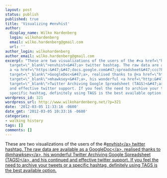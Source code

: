 ```yaml
---
layout: post
status: publish
published: true
title: 'Visualizing #envhist'
author:
  display_name: Wilko Hardenberg
  login: wilkohardenberg
  email: wilko.hardenberg@gmail.com
  url: ''
author_login: wilkohardenberg
author_email: wilko.hardenberg@gmail.com
excerpt: "These are two visualizations of the users of the #<a href=\"https:&#47;&#47;twitter.com&#47;#!&#47;search&#47;%23envhist\"
  target=\"_blank\">envhist<&#47;a> twitter hashtag. The raw data are available as
  a <a href=\"https:&#47;&#47;docs.google.com&#47;spreadsheet&#47;ccc?key=0AuF-P4tEJAB-dFBJZnVQLXlSaF8temZoOHhsWHlZM1E\"
  target=\"_blank\">GoogleDoc<&#47;a>, realised thanks to @<a href=\"https:&#47;&#47;twitter.com&#47;#!&#47;mhawksey\"
  target=\"_blank\">mhawksey<&#47;a>, his wonderful <a href=\"http:&#47;&#47;mashe.hawksey.info&#47;2012&#47;01&#47;twitter-archive-tagsv3&#47;\"
  target=\"_blank\">Twitter Archiving Google Spreadsheet (TAGS)<&#47;a>, and his continued
  and effective twitter support. If you feel the need to archive your tweets or a
  specific hashtag, definitely using TAGS is the best available option.\r\n"
wordpress_id: 321
wordpress_url: http://www.wilkohardenberg.net/?p=321
date: '2012-03-05 11:33:16 -0600'
date_gmt: '2012-03-05 10:33:16 -0600'
categories:
- walking history
tags: []
comments: []
---
```

<p>These are two visualizations of the users of the #<a href="https:&#47;&#47;twitter.com&#47;#!&#47;search&#47;%23envhist" target="_blank">envhist<&#47;a> twitter hashtag. The raw data are available as a <a href="https:&#47;&#47;docs.google.com&#47;spreadsheet&#47;ccc?key=0AuF-P4tEJAB-dFBJZnVQLXlSaF8temZoOHhsWHlZM1E" target="_blank">GoogleDoc<&#47;a>, realised thanks to @<a href="https:&#47;&#47;twitter.com&#47;#!&#47;mhawksey" target="_blank">mhawksey<&#47;a>, his wonderful <a href="http:&#47;&#47;mashe.hawksey.info&#47;2012&#47;01&#47;twitter-archive-tagsv3&#47;" target="_blank">Twitter Archiving Google Spreadsheet (TAGS)<&#47;a>, and his continued and effective twitter support. If you feel the need to archive your tweets or a specific hashtag, definitely using TAGS is the best available option.<br />
<a id="more"></a><a id="more-321"></a><br />
<script src="https:&#47;&#47;docs.google.com&#47;spreadsheet&#47;gpub?url=http%3A%2F%2F84jfcmfbboruil7k6lvfn8cs1l91mnes-ss-opensocial.googleusercontent.com%2Fgadgets%2Fifr%3Fup_title%3DTwitterVis%26up__table_query_url%3Dhttps%253A%252F%252Fdocs.google.com%252Fspreadsheet%252Ftq%253Fgid%253D76%2526range%253DA1%25253AB2%2526key%253D0AuF-P4tEJAB-dFBJZnVQLXlSaF8temZoOHhsWHlZM1E%2526pub%253D1%26url%3Dhttp%253A%252F%252Fhosting.gmodules.com%252Fig%252Fgadgets%252Ffile%252F108150762089462716664%252Ffriendviz.xml%26spreadsheets%3Dspreadsheets&height=700&width=700"><&#47;script></p>
<p><script src="https:&#47;&#47;docs.google.com&#47;spreadsheet&#47;gpub?url=http%3A%2F%2Frunjftm8i1lnoqdt9p75h42kvdsj4fdc-ss-opensocial.googleusercontent.com%2Fgadgets%2Fifr%3Fup_title%3DTwitterD3Vis%26up__table_query_url%3Dhttps%253A%252F%252Fdocs.google.com%252Fspreadsheet%252Ftq%253Fgid%253D77%2526range%253DA%25253AB%2526key%253D0AuF-P4tEJAB-dFBJZnVQLXlSaF8temZoOHhsWHlZM1E%2526pub%253D1%26url%3Dhttp%253A%252F%252Fhosting.gmodules.com%252Fig%252Fgadgets%252Ffile%252F108150762089462716664%252Fedgeexplorer.xml%26spreadsheets%3Dspreadsheets&height=700&width=700"><&#47;script></p>
